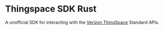 # Thingspace SDK Rust
A unofficial SDK for interacting with the [Verizon ThingSpace](https://thingspace.verizon.com/documentation.html) Standard APIs.
